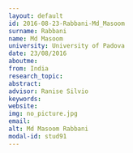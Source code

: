 ```yaml
---
layout: default 
id: 2016-08-23-Rabbani-Md_Masoom
surname: Rabbani
name: Md Masoom
university: University of Padova
date: 23/08/2016
aboutme: 
from: India
research_topic: 
abstract: 
advisor: Ranise Silvio
keywords: 
website: 
img: no_picture.jpg
email: 
alt: Md Masoom Rabbani
modal-id: stud91
---
```

